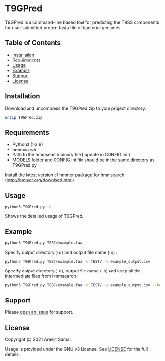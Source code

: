 # T9GPred

T9GPred is a command-line based tool for predicting the T9SS components for user submitted protein fasta file of bacterial genomes.

## Table of Contents

- [Installation](#installation)
- [Requirements](#requirements)
- [Usage](#usage)
- [Example](#example)
- [Support](#support)
- [License](#license)

## Installation

Download and uncompress the T9GPred.zip to your project directory.

```sh
unzip T9GPred.zip
```
## Requirements

- Python3 (>3.6)
- hmmsearch
- Path to the hmmsearch binary file ( update in CONFIG.ini )
- MODELS folder and CONFIG.ini file should be in the same directory as T9GPred.py

Install the latest version of hmmer package for hmmsearch (http://hmmer.org/download.html).

## Usage

```sh
python3 T9GPred.py -h
```

Shows the detailed usage of T9GPred.

## Example 

```sh
python3 T9GPred.py TEST/example.faa
```
Specify output directory (-d) and output file name (-o) :

```sh
python3 T9GPred.py TEST/example.faa -d TEST/ -o example_output.csv
```

Specify output directory (-d), output file name (-o) and keep all the intermediate files from hmmsearch :

```sh
python3 T9GPred.py TEST/example.faa -d TEST/ -o example_output.csv --keep
```

## Support

Please [open an issue](https://github.com/asamallab/T9GPred/issues/new) for support.

## License

Copyright (c) 2021 Areejit Samal.

Usage is provided under the GNU v3 License. See [LICENSE](https://github.com/asamallab/T9GPred/blob/main/LICENSE) for the full details.

